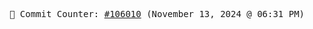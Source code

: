 <p align="center">
    <samp>
        📮 Commit Counter: <a href="https://github.com/Javascript-void0/Javascript-void0/commits/main">#106010</a> (November 13, 2024 @ 06:31 PM)
    </samp>
</p>